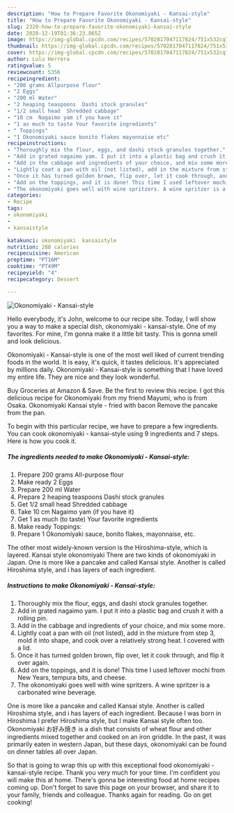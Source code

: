 ```yaml
---
description: "How to Prepare Favorite Okonomiyaki - Kansai-style"
title: "How to Prepare Favorite Okonomiyaki - Kansai-style"
slug: 2320-how-to-prepare-favorite-okonomiyaki-kansai-style
date: 2020-12-19T01:36:23.865Z
image: https://img-global.cpcdn.com/recipes/5702817047117824/751x532cq70/okonomiyaki-kansai-style-recipe-main-photo.jpg
thumbnail: https://img-global.cpcdn.com/recipes/5702817047117824/751x532cq70/okonomiyaki-kansai-style-recipe-main-photo.jpg
cover: https://img-global.cpcdn.com/recipes/5702817047117824/751x532cq70/okonomiyaki-kansai-style-recipe-main-photo.jpg
author: Lulu Herrera
ratingvalue: 5
reviewcount: 5356
recipeingredient:
- "200 grams Allpurpose flour"
- "2 Eggs"
- "200 ml Water"
- "2 heaping teaspoons  Dashi stock granules"
- "1/2 small head  Shredded cabbage"
- "10 cm  Nagaimo yam if you have it"
- "1 as much to taste Your favorite ingredients"
- " Toppings"
- "1 Okonomiyaki sauce bonito flakes mayonnaise etc"
recipeinstructions:
- "Thoroughly mix the flour, eggs, and dashi stock granules together."
- "Add in grated nagaimo yam. I put it into a plastic bag and crush it with a rolling pin."
- "Add in the cabbage and ingredients of your choice, and mix some more."
- "Lightly coat a pan with oil (not listed), add in the mixture from step 3, mold it into shape, and cook over a relatively strong heat. I covered with a lid."
- "Once it has turned golden brown, flip over, let it cook through, and flip it over again."
- "Add on the toppings, and it is done! This time I used leftover mochi from New Years, tempura bits, and cheese."
- "The okonomiyaki goes well with wine spritzers. A wine spritzer is a carbonated wine beverage."
categories:
- Recipe
tags:
- okonomiyaki
- 
- kansaistyle

katakunci: okonomiyaki  kansaistyle 
nutrition: 288 calories
recipecuisine: American
preptime: "PT16M"
cooktime: "PT49M"
recipeyield: "4"
recipecategory: Dessert

---
```



![Okonomiyaki - Kansai-style](https://img-global.cpcdn.com/recipes/5702817047117824/751x532cq70/okonomiyaki-kansai-style-recipe-main-photo.jpg)

Hello everybody, it's John, welcome to our recipe site. Today, I will show you a way to make a special dish, okonomiyaki - kansai-style. One of my favorites. For mine, I'm gonna make it a little bit tasty. This is gonna smell and look delicious.

Okonomiyaki - Kansai-style is one of the most well liked of current trending foods in the world. It is easy, it's quick, it tastes delicious. It's appreciated by millions daily. Okonomiyaki - Kansai-style is something that I have loved my entire life. They are nice and they look wonderful.

Buy Groceries at Amazon &amp; Save. Be the first to review this recipe. I got this delicious recipe for Okonomiyaki from my friend Mayumi, who is from Osaka. Okonomiyaki Kansai style - fried with bacon Remove the pancake from the pan.


To begin with this particular recipe, we have to prepare a few ingredients. You can cook okonomiyaki - kansai-style using 9 ingredients and 7 steps. Here is how you cook it.

<!--inarticleads1-->

##### The ingredients needed to make Okonomiyaki - Kansai-style:

1. Prepare 200 grams All-purpose flour
1. Make ready 2 Eggs
1. Prepare 200 ml Water
1. Prepare 2 heaping teaspoons  Dashi stock granules
1. Get 1/2 small head  Shredded cabbage
1. Take 10 cm  Nagaimo yam (if you have it)
1. Get 1 as much (to taste) Your favorite ingredients
1. Make ready  Toppings:
1. Prepare 1 Okonomiyaki sauce, bonito flakes, mayonnaise, etc.


The other most widely-known version is the Hiroshima-style, which is layered. Kansai style okonomiyaki There are two kinds of okonomiyaki in Japan. One is more like a pancake and called Kansai style. Another is called Hiroshima style, and i has layers of each ingredient. 

<!--inarticleads2-->

##### Instructions to make Okonomiyaki - Kansai-style:

1. Thoroughly mix the flour, eggs, and dashi stock granules together.
1. Add in grated nagaimo yam. I put it into a plastic bag and crush it with a rolling pin.
1. Add in the cabbage and ingredients of your choice, and mix some more.
1. Lightly coat a pan with oil (not listed), add in the mixture from step 3, mold it into shape, and cook over a relatively strong heat. I covered with a lid.
1. Once it has turned golden brown, flip over, let it cook through, and flip it over again.
1. Add on the toppings, and it is done! This time I used leftover mochi from New Years, tempura bits, and cheese.
1. The okonomiyaki goes well with wine spritzers. A wine spritzer is a carbonated wine beverage.


One is more like a pancake and called Kansai style. Another is called Hiroshima style, and i has layers of each ingredient. Because I was born in Hiroshima I prefer Hiroshima style, but I make Kansai style often too. Okonomiyaki お好み焼き is a dish that consists of wheat flour and other ingredients mixed together and cooked on an iron griddle. In the past, it was primarily eaten in western Japan, but these days, okonomiyaki can be found on dinner tables all over Japan. 

So that is going to wrap this up with this exceptional food okonomiyaki - kansai-style recipe. Thank you very much for your time. I'm confident you will make this at home. There's gonna be interesting food at home recipes coming up. Don't forget to save this page on your browser, and share it to your family, friends and colleague. Thanks again for reading. Go on get cooking!
